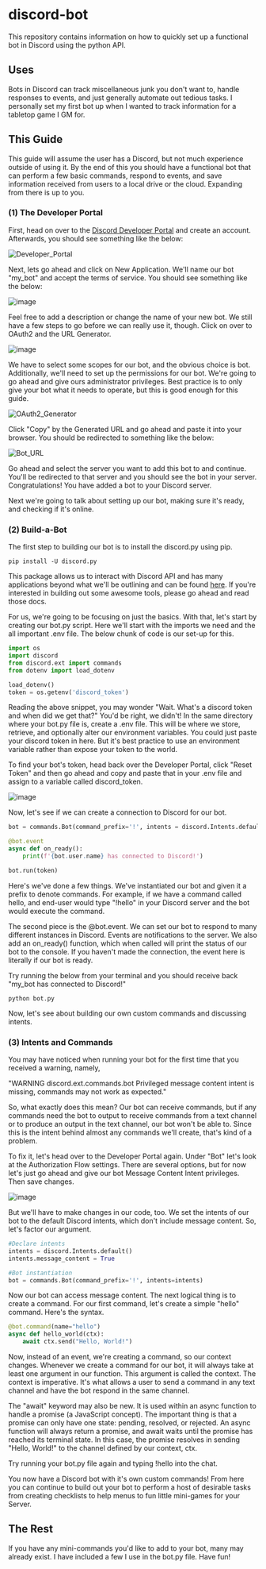 # discord-bot
This repository contains information on how to quickly set up a functional bot in Discord using the python API. 

## Uses
Bots in Discord can track miscellaneous junk you don't want to, handle responses to events, and just generally automate out tedious tasks. I personally set my first bot up when I wanted to track information for a tabletop game I GM for. 

## This Guide
This guide will assume the user has a Discord, but not much experience outside of using it. By the end of this you should have a functional bot that can perform a few basic commands, respond to events, and save information received from users to a local drive or the cloud. Expanding from there is up to you.

### (1) The Developer Portal
First, head on over to the [Discord Developer Portal](https://discord.com/developers/applications) and create an account. Afterwards, you should see something like the below:

![Developer_Portal](https://github.com/Cromab/discord-bot/assets/145014565/2621daa5-c712-4f36-8137-bcb4abc6c59a)

Next, lets go ahead and click on New Application. We'll name our bot "my_bot" and accept the terms of service. You should see something like the below:

![image](https://github.com/Cromab/discord-bot/assets/145014565/e37f171f-cd2e-4447-b402-9a71c9e60881)

Feel free to add a description or change the name of your new bot. We still have a few steps to go before we can really use it, though. Click on over to OAuth2 and the URL Generator.

![image](https://github.com/Cromab/discord-bot/assets/145014565/f8769878-977f-405a-9650-17b12df44dc4)

We have to select some scopes for our bot, and the obvious choice is bot. Additionally, we'll need to set up the permissions for our bot. We're going to go ahead and give ours administrator privileges. Best practice is to only give your bot what it needs to operate, but this is good enough for this guide.

![OAuth2_Generator](https://github.com/Cromab/discord-bot/assets/145014565/ab62df21-dedb-4a0b-b613-dfe246859513)

Click "Copy" by the Generated URL and go ahead and paste it into your browser. You should be redirected to something like the below:

![Bot_URL](https://github.com/Cromab/discord-bot/assets/145014565/10441341-5810-4362-8d25-7532149df267)

Go ahead and select the server you want to add this bot to and continue. You'll be redirected to that server and you should see the bot in your server. Congratulations! You have added a bot to your Discord server.

Next we're going to talk about setting up our bot, making sure it's ready, and checking if it's online.

### (2) Build-a-Bot
The first step to building our bot is to install the discord.py using pip.
```shell
pip install -U discord.py 
```

This package allows us to interact with Discord API and has many applications beyond what we'll be outlining and can be found [here](https://discordpy.readthedocs.io/en/stable/). If you're interested in building out some awesome tools, please go ahead and read those docs.

For us, we're going to be focusing on just the basics. With that, let's start by creating our bot.py script. Here we'll start with the imports we need and the all important .env file. The below chunk of code is our set-up for this.

```python
import os
import discord
from discord.ext import commands
from dotenv import load_dotenv

load_dotenv()
token = os.getenv('discord_token')

```

Reading the above snippet, you may wonder "Wait. What's a discord token and when did we get that?" You'd be right, we didn't! In the same directory where your bot.py file is, create a .env file. This will be where we store, retrieve, and optionally alter our environment variables. You could just paste your discord token in here. But it's best practice to use an environment variable rather than expose your token to the world. 

To find your bot's token, head back over the Developer Portal, click "Reset Token" and then go ahead and copy and paste that in your .env file and assign to a variable called discord_token.

![image](https://github.com/Cromab/discord-bot/assets/145014565/a8fe064a-267f-4c5b-b6cc-4bcfd470dc7c)

Now, let's see if we can create a connection to Discord for our bot.

```python
bot = commands.Bot(command_prefix='!', intents = discord.Intents.default())

@bot.event
async def on_ready():
    print(f'{bot.user.name} has connected to Discord!')

bot.run(token)
```

Here's we've done a few things. We've instantiated our bot and given it a prefix to denote commands. For example, if we have a command called hello, and end-user would type "!hello" in your Discord server and the bot would execute the command.

The second piece is the @bot.event. We can set our bot to respond to many different instances in Discord. Events are notifications to the server. We also add an on_ready() function, which when called will print the status of our bot to the console. If you haven't made the connection, the event here is literally if our bot is ready.

Try running the below from your terminal and you should receive back "my_bot has connected to Discord!"

```shell
python bot.py
```

Now, let's see about building our own custom commands and discussing intents.

### (3) Intents and Commands
You may have noticed when running your bot for the first time that you received a warning, namely, 

"WARNING  discord.ext.commands.bot Privileged message content intent is missing, commands may not work as expected."

So, what exactly does this mean? Our bot can receive commands, but if any commands need the bot to output to receive commands from a text channel or to produce an output in the text channel, our bot won't be able to. Since this is the intent behind almost any commands we'll create, that's kind of a problem. 

To fix it, let's head over to the Developer Portal again. Under "Bot" let's look at the Authorization Flow settings. There are several options, but for now let's just go ahead and give our bot Message Content Intent privileges. Then save changes.

![image](https://github.com/Cromab/discord-bot/assets/145014565/aed90825-1b62-4c29-be6b-7fc4875d915d)

But we'll have to make changes in our code, too. We set the intents of our bot to the default Discord intents, which don't include message content. So, let's factor our argument.

```python
#Declare intents
intents = discord.Intents.default()
intents.message_content = True

#Bot instantiation
bot = commands.Bot(command_prefix='!', intents=intents)
```

Now our bot can access message content. The next logical thing is to create a command. For our first command, let's create a simple "hello" command. Here's the syntax.

```python
@bot.command(name="hello")
async def hello_world(ctx):
    await ctx.send("Hello, World!")
```

Now, instead of an event, we're creating a command, so our context changes. Whenever we create a command for our bot, it will always take at least one argument in our function. This argument is called the context. The context is imperative. It's what allows a user to send a command in any text channel and have the bot respond in the same channel.

The "await" keyword may also be new. It is used within an async function to handle a promise (a JavaScript concept). The important thing is that a promise can only have one state: pending, resolved, or rejected. An async function will always return a promise, and await waits until the promise has reached its terminal state. In this case, the promise resolves in sending "Hello, World!" to the channel defined by our context, ctx.

Try running your bot.py file again and typing !hello into the chat. 

You now have a Discord bot with it's own custom commands! From here you can continue to build out your bot to perform a host of desirable tasks from creating checklists to help menus to fun little mini-games for your Server. 

## The Rest
If you have any mini-commands you'd like to add to your bot, many may already exist. I have included a few I use in the bot.py file. Have fun!

